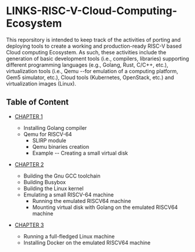 # LINKS-RISC-V-Cloud-Computing-Ecosystem

This reporsitory is intended to keep track of the activities of porting and deploying tools to create a working and production-ready RISC-V based Cloud computing Ecosystem.
As such, these activities include the generation of basic development tools (i.e., compilers, libraries) supporting different programming languages (e.g., Golang, Rust, C/C++, etc.), virtualization tools (i.e., Qemu --for emulation of a 
computing platform, Gem5 simulator, etc.), Cloud tools (Kubernetes, OpenStack, etc.) and virtualization images (Linux).  

## Table of Content

- [CHAPTER 1](https://github.com/francesco-ismb/LINKS-RISC-V-Cloud-Computing-Ecosystem/blob/main/C01.md) 
	- Installing Golang compiler
	- Qemu for RISCV-64
		- SLIRP module
		- Qemu binaries creation
		- Example -- Creating a small virtual disk
- [CHAPTER 2](https://github.com/francesco-ismb/LINKS-RISC-V-Cloud-Computing-Ecosystem/blob/main/C02.md)
	- Building the Gnu GCC toolchain
	- Building Busybox
	- Building the Linux kernel
	- Emulating a small RISCV-64 machine
		- Running the emulated RISCV64 machine
		- Mounting virtual disk with Golang on the emulated RISCV64 machine

- [CHAPTER 3](https://github.com/francesco-ismb/LINKS-RISC-V-Cloud-Computing-Ecosystem/blob/main/C03.md)
	- Running a full-fledged Linux machine 
	- Installing Docker on the emulated RISCV64 machine